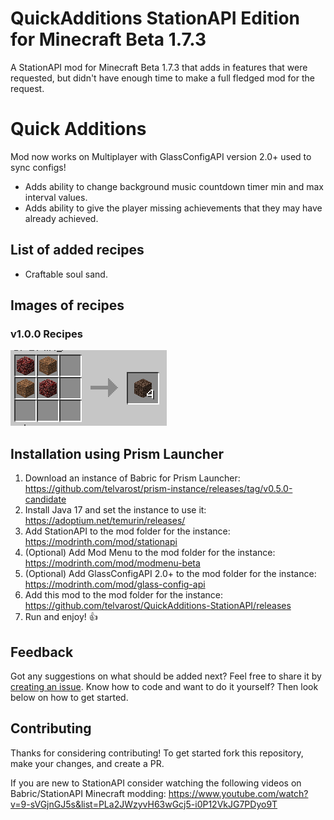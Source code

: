 # QuickAdditions StationAPI Edition for Minecraft Beta 1.7.3

A StationAPI mod for Minecraft Beta 1.7.3 that adds in features that were requested, but didn't have enough time to make a full fledged mod for the request.

# Quick Additions
Mod now works on Multiplayer with GlassConfigAPI version 2.0+ used to sync configs!

* Adds ability to change background music countdown timer min and max interval values.
* Adds ability to give the player missing achievements that they may have already achieved.

## List of added recipes

* Craftable soul sand.

## Images of recipes

### v1.0.0 Recipes
![soul_sand craft recipe](https://github.com/telvarost/QuickAdditions-StationAPI/blob/main/images/SoulSandRecipe.PNG)

## Installation using Prism Launcher

1. Download an instance of Babric for Prism Launcher: https://github.com/telvarost/prism-instance/releases/tag/v0.5.0-candidate
2. Install Java 17 and set the instance to use it: https://adoptium.net/temurin/releases/
3. Add StationAPI to the mod folder for the instance: https://modrinth.com/mod/stationapi
4. (Optional) Add Mod Menu to the mod folder for the instance: https://modrinth.com/mod/modmenu-beta
5. (Optional) Add GlassConfigAPI 2.0+ to the mod folder for the instance: https://modrinth.com/mod/glass-config-api
6. Add this mod to the mod folder for the instance: https://github.com/telvarost/QuickAdditions-StationAPI/releases
7. Run and enjoy! 👍

## Feedback

Got any suggestions on what should be added next? Feel free to share it by [creating an issue](https://github.com/telvarost/QuickAdditions-StationAPI/issues/new). Know how to code and want to do it yourself? Then look below on how to get started.

## Contributing

Thanks for considering contributing! To get started fork this repository, make your changes, and create a PR. 

If you are new to StationAPI consider watching the following videos on Babric/StationAPI Minecraft modding: https://www.youtube.com/watch?v=9-sVGjnGJ5s&list=PLa2JWzyvH63wGcj5-i0P12VkJG7PDyo9T
